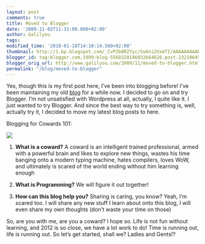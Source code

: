 ```yaml
---
layout: post
comments: true
title: Moved to Blogger
date: '2009-11-02T11:31:00.000+02:00'
author: Galilyou
tags:
modified_time: '2010-01-18T14:10:14.560+02:00'
thumbnail: http://1.bp.blogspot.com/_CvP3b8RZYyc/Su6ni2UxmTI/AAAAAAAAABQ/HbQekSG1zpo/s72-c/run_you_coward.jpg
blogger_id: tag:blogger.com,1999:blog-5568328146032664626.post-2321064573394130074
blogger_orig_url: http://www.galilyou.com/2009/11/moved-to-blogger.html
permalink: "/blog/moved-to-blogger"
---
```


Yes, though this is my first post here, I’ve been into blogging before! I’ve been maintaining my old <a href="http://halwagy.wordpress.com/" target="_blank">blog</a> for a while now. I decided to go on and try Blogger. I’m not unsatisfied with Wordpress at all, actually, I quite like it. I just wanted to try Blogger. And since the best way to try something is, well, actually try it, I decided to move my latest blog posts to here.


Blogging for Cowards 101:


![](http://1.bp.blogspot.com/_CvP3b8RZYyc/Su6ni2UxmTI/AAAAAAAAABQ/HbQekSG1zpo/s320/run_you_coward.jpg)


1. **What is a coward?** A coward is an intelligent trained professional, armed with a powerful brain and likes to explore new things, wastes his time banging onto a modern typing machine, hates compilers, loves WoW, and ultimately is scared of the world ending without him learning enough

1. **What is Programming?** We will figure it out together!

2. **How can this blog help you?** Sharing is caring, you know? Yeah, I’m scared too. I will share any new stuff I learn about onto this blog, I will even share my own thoughts (don’t waste your time on those)

So, are you with me, are you a coward? I hope so. Life is not fun without learning, and 2012 is so close, we have a lot work to do! Time is running out, life is running out. So let’s get started, shall we? Ladies and Gents!?